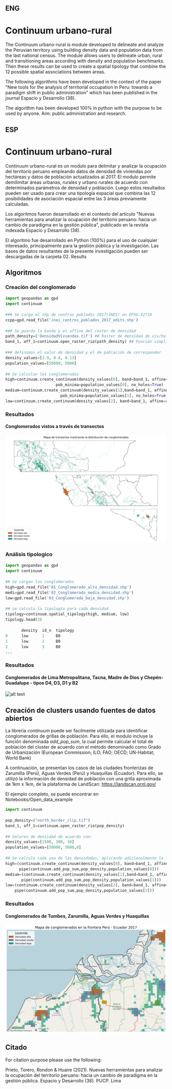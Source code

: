 ## ENG
# Continuum urbano-rural

The Continuum urbano-rural is module developed to delineate and analyze the Peruvian territory using building density data and population data from the last national census. The module allows users to delineate urban, rural and transitioning areas according with density and population benchmarks. Then these results can be used to create a spatial tipology that combine the 12 possible spatial associations between areas.

The following algorithms have been developed in the context of the paper "New tools for the analysis of territorial occupation in Peru: towards a paradigm shift in public administration" which has been published in the journal Espacio y Desarrollo (38). 

The algorithm has been developed 100% in python with the purpose to be used by anyone. Aim: public administration and research.

## ESP
# Continuum urbano-rural

Continuum urbano-rural es un modulo para delimitar y analizar la ocupación del territorio peruano empleando datos de densidad de viviendas por hectáreas y datos de población actualizados al 2017. El modulo permite demilimitar áreas urbanas, rurales y urbano rurales de acuerdo con determinados parámetros de densidad y población. Luego estos resultados pueden ser usado para crear una tipología espacial que combina las 12 posibilidades de asociación espacial entre las 3 áreas previamente calculadas.

Los algoritmos fueron desarrollado en el contexto del artículo "Nuevas herramientas para analizar la ocupación del territorio peruano: hacia un cambio de paradigma en la gestión pública", publicado en la revista indexada Espacio y Desarrollo (38).

El algoritmo fue desarrollado en Python (100%) para el uso de cualquier interesado, principalmente para la gestión pública y la investigación. Las bases de datos resultantes de la presente investigación pueden ser descargadas de la carpeta 02. Results


## Algoritmos

### Creación del conglomerado

```python
import geopandas as gpd
import continuum

### Se carga el shp de centros poblados 2017(INEI) en EPSG:32718
ccpp=gpd.read_file('inei_centros_poblados_2017_edits.shp')

### Se guarda la banda y el affine del raster de densidad
path_density=('DensidadViviendas.tif') ## Raster de densidad de viv/ha.
band_1, aff_1=continuum.open_raster_rio(path_density) ## Función simplificada de rasterio.open()

### definimos el valor de densidad y el de población de corresponder 
density_values=[3.9, 0.8, 0.13]
population_values=[50000, 5000]

## Se calculan los conglomerados
high=continuum.create_continuum(density_values[0], band=band_1, affine=aff_1, ccpp_shp=ccpp,
                      pob_minima=population_values[0], no_holes=True)
medium=continuum.create_continuum(density_values[1],band=band_1, affine=aff_1,ccpp_shp=ccpp,
                        pob_minima=population_values[1], no_holes=True)
low=continuum.create_continuum(density_values[2], band=band_1, affine=aff_1)
```
### Resultados

#### Conglomerados vistos a través de transectos
![alt text](https://github.com/gprietoe/Continuo-urbano-rural/blob/main/03.%20Images/transectos_pais_2.jpg?raw=true "Transectos")
           
### Análisis tipologico

```python
import geopandas as gpd 
import continuum

## Se cargan los conglomerados
high=gpd.read_file('01_Conglomerado_alta_densidad.shp')
medi=gpd.read_file('02_Conglomerado_media_densidad.shp')
low=gpd.read_file('03_Conglomerado_baja_densidad.shp')

## se calcula la tipología para cada densidad 
tipology=continuum.spatial_tipology(high, medium, low)
tipology.head(3)

       density  id_n  tipology 
0      low      1     B0     
1      low      2     B0
2      low      3     B0
...

```
### Resultados
#### Conglomerados de Lima Metropolitana, Tacna, Madre de Dios y Chepén-Guadalupe - tipos D4, D3, D1 y B2
![alt text](https://github.com/gprietoe/Continuo-urbano-rural/blob/main/03.%20Images/Casos_tipología_pais_2.jpg?raw=true "Casos_tipología")


## Creación de clusters usando fuentes de datos abiertos
La libreria *continuum* puede ser facilmente utilizada para identificar conglomerados de grillas de población. Para ello, el modulo incluye la función denominada *add_pop_sum*, la cual permite calcular el total de población del cluster de acuerdo con el método denominado como Grado de Urbanización (European Commission; ILO; FAO; OECD; UN-Habitat; World Bank)

A continuación, se presentan los casos de las ciudades fronterizas de Zarumilla (Perú), Aguas Verdes (Perú) y Huaquillas (Ecuador). Para ello, se utilizó la información de densidad de población con una grilla aproximada de 1km x 1km, de la plataforma de LandScan: https://landscan.ornl.gov/ 

El ejemplo completo, se puede encontrar en Notebooks/Open_data_example

```python
import continuum

pop_density=("north_border_clip.tif")
band_1, aff_1=continuum.open_raster_rio(pop_density)

## Valores de densidad de acuerdo con:
density_values=[1500, 300, 30]
population_values=[50000, 5000,0]

## Se calcula cada una de las densidades, aplicando adicionalmente la función *add_pop_sum* para calcular la suma de la población
high=(continuum.create_continuum(density_values[0], band=band_1, affine=aff_1, no_holes=True,crs_EPSG=4326, pixel_con=8).
      pipe(continuum.add_pop_sum,pop_density,population_values[0]))
medium=(continuum.create_continuum(density_values[1],band=band_1, affine=aff_1, no_holes=True,crs_EPSG=4326, pixel_con=8).
       pipe(continuum.add_pop_sum,pop_density,population_values[1]))
low=(continuum.create_continuum(density_values[2], band=band_1, affine=aff_1, crs_EPSG=4326).
    pipe(continuum.add_pop_sum,pop_density,population_values[2]))

```
### Resultados
#### Conglomerados de Tumbes, Zarumilla, Aguas Verdes y Huaquillas
![alt text](https://github.com/gprietoe/Continuo-urbano-rural/blob/main/03.%20Images/Cities_b.jpg?raw=true "Ciudades fronterizas")

## Citado 

For citation purpose please use the following:

Prieto, Torero, Rondon & Huaire (2021). Nuevas herramientas para analizar la ocupación del territorio peruano: hacia un cambio de paradigma en la gestión pública. Espacio y Desarrollo (38). PUCP. Lima

